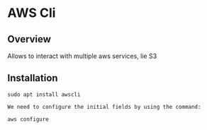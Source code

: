 # AWS Cli

## Overview

Allows to interact with multiple aws services, lie S3

## Installation

	sudo apt install awscli

	We need to configure the initial fields by using the command:

	aws configure
